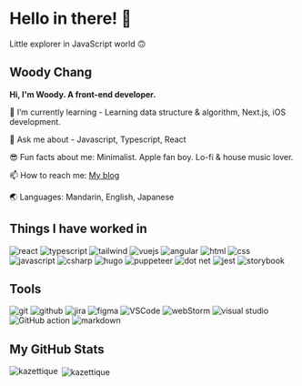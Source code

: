 # Hello in there! 👋

<!-- <div align="center">
 <img src="img/aesthetic-typing.gif" alt="aesthetic typing">
</div> -->

Little explorer in JavaScript world 🙃

## Woody Chang

**Hi, I'm Woody. A front-end developer.**

<!-- 🔭 I’m currently working on - Writing blogs, reading mangas -->

🌱 I’m currently learning - Learning data structure & algorithm, Next.js, iOS development.

💬 Ask me about - Javascript, Typescript, React

<!-- 💻 Current Interest - Learning data structure & algorithm, practicing on LeetCode. -->

😎 Fun facts about me: Minimalist. Apple fan boy. Lo-fi & house music lover.

📫 How to reach me: [My blog](https://kazettique.me/)

🌏 Languages: Mandarin, English, Japanese

## Things I have worked in

![react](https://img.shields.io/badge/React-20232A?style=for-the-badge&logo=react&logoColor=61DAFB)
![typescript](https://img.shields.io/badge/TypeScript-007ACC?style=for-the-badge&logo=typescript&logoColor=white)
![tailwind](https://img.shields.io/badge/Tailwind_CSS-38B2AC?style=for-the-badge&logo=tailwind-css&logoColor=white)
![vuejs](https://img.shields.io/badge/Vue.js-35495E?style=for-the-badge&logo=vuedotjs&logoColor=4FC08D)
![angular](https://img.shields.io/badge/Angular-DD0031?style=for-the-badge&logo=angular&logoColor=white)
![html](https://img.shields.io/badge/HTML5-E34F26?style=for-the-badge&logo=html5&logoColor=white)
![css](https://img.shields.io/badge/CSS3-1572B6?style=for-the-badge&logo=css3&logoColor=white)
![javascript](https://img.shields.io/badge/JavaScript-323330?style=for-the-badge&logo=javascript&logoColor=F7DF1E)
![csharp](https://img.shields.io/badge/C%23-239120?style=for-the-badge&logo=c-sharp&logoColor=white)
![hugo](https://img.shields.io/badge/Hugo-FF4088?style=for-the-badge&logo=hugo&logoColor=white)
![puppeteer](https://img.shields.io/badge/Puppeteer-40B5A4?style=for-the-badge&logo=Puppeteer&logoColor=white)
![dot net](https://img.shields.io/badge/.NET-512BD4?style=for-the-badge&logo=dotnet&logoColor=white)
![jest](https://img.shields.io/badge/Jest-C21325?style=for-the-badge&logo=jest&logoColor=white)
![storybook](https://img.shields.io/badge/storybook-FF4785?style=for-the-badge&logo=storybook&logoColor=white)

## Tools

![git](https://img.shields.io/badge/GIT-E44C30?style=for-the-badge&logo=git&logoColor=white)
![github](https://img.shields.io/badge/GitHub-100000?style=for-the-badge&logo=github&logoColor=white)
![jira](https://img.shields.io/badge/Jira-0052CC?style=for-the-badge&logo=Jira&logoColor=white)
![figma](https://img.shields.io/badge/Figma-F24E1E?style=for-the-badge&logo=figma&logoColor=white)
![VSCode](https://img.shields.io/badge/VSCode-0078D4?style=for-the-badge&logo=visual%20studio%20code&logoColor=white)
![webStorm](https://img.shields.io/badge/WebStorm-000000?style=for-the-badge&logo=WebStorm&logoColor=white)
![visual studio](https://img.shields.io/badge/Visual_Studio-5C2D91?style=for-the-badge&logo=visual%20studio&logoColor=white)
![GitHub action](https://img.shields.io/badge/GitHub_Actions-2088FF?style=for-the-badge&logo=github-actions&logoColor=white)
![markdown](https://img.shields.io/badge/Markdown-000000?style=for-the-badge&logo=markdown&logoColor=white)


<!-- ## Operating System familiar with

![macOS](https://img.shields.io/badge/mac%20os-000000?style=for-the-badge&logo=apple&logoColor=white)
![windows](https://img.shields.io/badge/Windows-0078D6?style=for-the-badge&logo=windows&logoColor=white) -->

<!-- ## Little Side Projects 🙈

- [Cash Flow Game](https://kazettique.github.io/cash-flow-sheet/)
- [TS Space](https://ts-space-hcyepl6ep-kazettique.vercel.app)
- [Telegraph Key](https://kazettique.github.io/telegraph-key/) -->

## My GitHub Stats

<p><img align="left" src="https://github-readme-stats.vercel.app/api/top-langs?username=kazettique&show_icons=true&locale=en&layout=compact" alt="kazettique" /></p>

 <p>&nbsp;<img align="center" src="https://github-readme-stats.vercel.app/api?username=kazettique&show_icons=true&locale=en" alt="kazettique" /></p>
